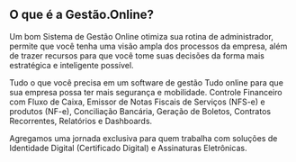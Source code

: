 



## O que é a Gestão.Online?

Um bom Sistema de Gestão Online otimiza sua rotina de administrador, permite que você tenha uma visão ampla dos processos da empresa, além de trazer recursos para que você tome suas decisões da forma mais estratégica e inteligente possível.

Tudo o que você precisa em um software de gestão
Tudo online para que sua empresa possa ter mais segurança e mobilidade. Controle Financeiro com Fluxo de Caixa, Emissor de Notas Fiscais de Serviços (NFS-e) e produtos (NF-e), Conciliação Bancária, Geração de Boletos, Contratos Recorrentes, Relatórios e Dashboards.

Agregamos uma jornada exclusiva para quem trabalha com soluções de Identidade Digital (Certificado Digital) e Assinaturas Eletrônicas.
